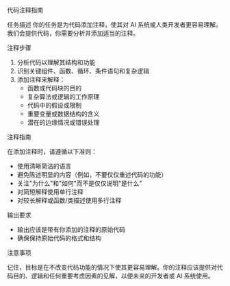 代码注释指南

任务描述
你的任务是为代码添加注释，使其对 AI 系统或人类开发者更容易理解。我们会提供代码，你需要分析并添加适当的注释。

注释步骤

1. 分析代码以理解其结构和功能
2. 识别关键组件、函数、循环、条件语句和复杂逻辑
3. 添加注释来解释：
   - 函数或代码块的目的
   - 复杂算法或逻辑的工作原理
   - 代码中的假设或限制
   - 重要变量或数据结构的含义
   - 潜在的边缘情况或错误处理

注释指南

在添加注释时，请遵循以下准则：

- 使用清晰简洁的语言
- 避免陈述明显的内容（例如，不要仅仅重述代码的功能）
- 关注"为什么"和"如何"而不是仅仅说明"是什么"
- 对简短解释使用单行注释
- 对较长解释或函数/类描述使用多行注释

输出要求

- 输出应该是带有你添加的注释的原始代码
- 确保保持原始代码的格式和结构

注意事项

记住，目标是在不改变代码功能的情况下使其更容易理解。你的注释应该提供对代码目的、逻辑和任何重要考虑因素的见解，以便未来的开发者或 AI 系统使用。
